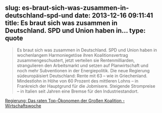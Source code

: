 slug: es-braut-sich-was-zusammen-in-deutschland-spd-und
date: 2013-12-16 09:11:41
title: Es braut sich was zusammen in Deutschland. SPD und Union haben in...
type: quote
---

> Es braut sich was zusammen in Deutschland. SPD und Union haben in wochenlangem Harmoniegetöse ihren Koalitionsvertrag zusammengeschustert, jetzt verteilen sie Rentenmilliarden, strangulieren den Arbeitsmarkt und setzen auf Planwirtschaft und noch mehr Subventionen in der Energiepolitik. Die neue Regierung südeuropäisiert Deutschland: Rente mit 63 – wie in Griechenland. Mindestlohn in Höhe von 60 Prozent des mittleren Lohns – in Frankreich der Hauptgrund für die Jobmisere. Steigende Strompreise – in Italien seit Jahren eine Bremse für den Industriestandort.

[Regierung: Das raten Top-Ökonomen der Großen Koalition - Wirtschaftswoche](http://www.wiwo.de/politik/deutschland/regierung-das-raten-top-oekonomen-der-grossen-koalition/9212582.html)
